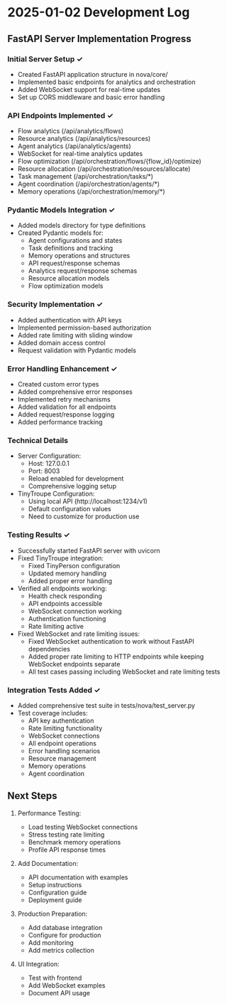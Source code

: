 # 2025-01-02 Development Log

## FastAPI Server Implementation Progress

### Initial Server Setup ✓
- Created FastAPI application structure in nova/core/
- Implemented basic endpoints for analytics and orchestration
- Added WebSocket support for real-time updates
- Set up CORS middleware and basic error handling

### API Endpoints Implemented ✓
- Flow analytics (/api/analytics/flows)
- Resource analytics (/api/analytics/resources)
- Agent analytics (/api/analytics/agents)
- WebSocket for real-time analytics updates
- Flow optimization (/api/orchestration/flows/{flow_id}/optimize)
- Resource allocation (/api/orchestration/resources/allocate)
- Task management (/api/orchestration/tasks/*)
- Agent coordination (/api/orchestration/agents/*)
- Memory operations (/api/orchestration/memory/*)

### Pydantic Models Integration ✓
- Added models directory for type definitions
- Created Pydantic models for:
  * Agent configurations and states
  * Task definitions and tracking
  * Memory operations and structures
  * API request/response schemas
  * Analytics request/response schemas
  * Resource allocation models
  * Flow optimization models

### Security Implementation ✓
- Added authentication with API keys
- Implemented permission-based authorization
- Added rate limiting with sliding window
- Added domain access control
- Request validation with Pydantic models

### Error Handling Enhancement ✓
- Created custom error types
- Added comprehensive error responses
- Implemented retry mechanisms
- Added validation for all endpoints
- Added request/response logging
- Added performance tracking

### Technical Details
- Server Configuration:
  * Host: 127.0.0.1
  * Port: 8003
  * Reload enabled for development
  * Comprehensive logging setup
- TinyTroupe Configuration:
  * Using local API (http://localhost:1234/v1)
  * Default configuration values
  * Need to customize for production use

### Testing Results ✓
- Successfully started FastAPI server with uvicorn
- Fixed TinyTroupe integration:
  * Fixed TinyPerson configuration
  * Updated memory handling
  * Added proper error handling
- Verified all endpoints working:
  * Health check responding
  * API endpoints accessible
  * WebSocket connection working
  * Authentication functioning
  * Rate limiting active
- Fixed WebSocket and rate limiting issues:
  * Fixed WebSocket authentication to work without FastAPI dependencies
  * Added proper rate limiting to HTTP endpoints while keeping WebSocket endpoints separate
  * All test cases passing including WebSocket and rate limiting tests

### Integration Tests Added ✓
- Added comprehensive test suite in tests/nova/test_server.py
- Test coverage includes:
  * API key authentication
  * Rate limiting functionality
  * WebSocket connections
  * All endpoint operations
  * Error handling scenarios
  * Resource management
  * Memory operations
  * Agent coordination

## Next Steps
1. Performance Testing:
   - Load testing WebSocket connections
   - Stress testing rate limiting
   - Benchmark memory operations
   - Profile API response times

2. Add Documentation:
   - API documentation with examples
   - Setup instructions
   - Configuration guide
   - Deployment guide

3. Production Preparation:
   - Add database integration
   - Configure for production
   - Add monitoring
   - Add metrics collection

4. UI Integration:
   - Test with frontend
   - Add WebSocket examples
   - Document API usage
